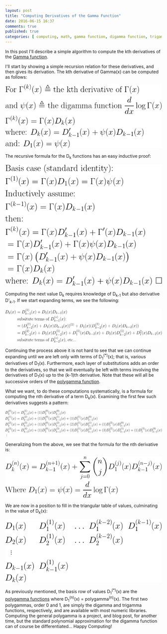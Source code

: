 ```yaml
---
layout: post
title: "Computing Derivatives of the Gamma Function"
date: 2016-06-15 16:37
comments: true
published: true
categories: [ computing, math, gamma function, digamma function, trigamma function, polygamma function, derivative ]
---
```


In this post I'll describe a simple algorithm to compute the kth derivatives of the [Gamma function](https://en.wikipedia.org/wiki/Gamma_function).

I'll start by showing a simple recursion relation for these derivatives, and then gives its derivation.  The kth derivative of Gamma(x) can be computed as follows:

![Equation 1](/assets/images/dgamma/hvqtl52.png)

The recursive formula for the D<sub>k</sub> functions has an easy inductive proof:

![Equation 2](/assets/images/dgamma/h79ued9.png)

Computing the next value D<sub>k</sub> requires knowledge of D<sub>k-1</sub> but also derivative D'<sub>k-1</sub>.  If we start expanding terms, we see the following:

![Equation 3](/assets/images/dgamma/hhvonpa.png)

Continuing the process above it is not hard to see that we can continue expanding until we are left only with terms of <nobr>D<sub>1</sub><sup>(*)</sup>(x);</nobr> that is, various derivatives of <nobr>D<sub>1</sub>(x)</nobr>.  Furthermore, each layer of substitutions adds an order to the derivatives, so that we will eventually be left with terms involving the derivatives of <nobr>D<sub>1</sub>(x)</nobr> up to the (k-1)th derivative. Note that these will all be successive orders of the [polygamma function](https://en.wikipedia.org/wiki/Polygamma_function).

What we want, to do these computations systematically, is a formula for computing the nth derivative of a term <nobr>D<sub>k</sub>(x)</nobr>.  Examining the first few such derivatives suggests a pattern:

![Equation 4](/assets/images/dgamma/jqwqpzy.png)

Generalizing from the above, we see that the formula for the nth derivative is:

![Equation 5](/assets/images/dgamma/jamccnh.png)

We are now in a position to fill in the triangular table of values, culminating in the value of <nobr>D<sub>k</sub>(x):</nobr>

![Equation 6](/assets/images/dgamma/jj9ph5l.png)

As previously mentioned, the basis row of values <nobr>D<sub>1</sub><sup>(*)</sup>(x)</nobr> are the [polygamma functions](https://en.wikipedia.org/wiki/Polygamma_function) where <nobr>D<sub>1</sub><sup>(n)</sup>(x) = polygamma<sup>(n)</sup>(x)</nobr>.  The first two polygammas, order 0 and 1, are simply the digamma and trigamma functions, respectively, and are available with most numeric libraries.  Computing the general polygamma is a project, and blog post, for another time, but the standard polynomial approximation for the digamma function can of course be differentiated...  Happy Computing!
